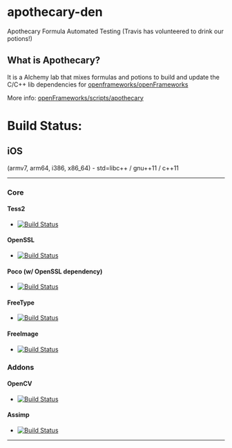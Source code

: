 apothecary-den
==============

Apothecary Formula Automated Testing (Travis has volunteered to drink our potions!)

What is Apothecary? 
----------
It is a Alchemy lab that mixes formulas and potions to build and update the C/C++ lib dependencies for [openframeworks/openFrameworks](https://github.com/openframeworks/openFrameworks)

More info: [openFrameworks/scripts/apothecary](https://github.com/openframeworks/openFrameworks/tree/master/scripts/apothecary)


# Build Status:

## iOS 
(armv7, arm64, i386, x86_64) - std=libc++ / gnu++11 / c++11

------------------

### Core

#### Tess2
-  [![Build Status](https://travis-ci.org/danoli3/apothecary-den.svg?branch=tess2-ios)](https://github.com/danoli3/apothecary-den/tree/tess2-ios) 

#### OpenSSL
- [![Build Status](https://travis-ci.org/danoli3/apothecary-den.svg?branch=openssl-ios)](https://github.com/danoli3/apothecary-den/tree/openssl-ios)

#### Poco (w/ OpenSSL dependency) 
- [![Build Status](https://travis-ci.org/danoli3/apothecary-den.svg?branch=poco-ios)](https://github.com/danoli3/apothecary-den/tree/poco-ios)

#### FreeType
- [![Build Status](https://travis-ci.org/danoli3/apothecary-den.svg?branch=freetype-ios)](https://github.com/danoli3/apothecary-den/tree/freetype-ios)

#### FreeImage
- [![Build Status](https://travis-ci.org/danoli3/apothecary-den.svg?branch=freeimage-ios)](https://github.com/danoli3/apothecary-den/tree/freeimage-ios)


### Addons

#### OpenCV
- [![Build Status](https://travis-ci.org/danoli3/apothecary-den.svg?branch=opencv-ios)](https://github.com/danoli3/apothecary-den/tree/opencv-ios)

#### Assimp
- [![Build Status](https://travis-ci.org/danoli3/apothecary-den.svg?branch=assimp-ios)](https://github.com/danoli3/apothecary-den/tree/assimp-ios)


----------------------------------
